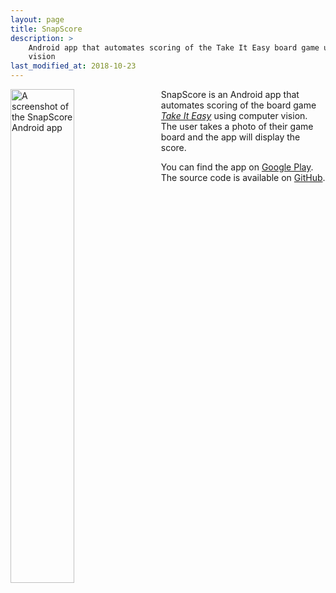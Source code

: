 ```yaml
---
layout: page
title: SnapScore
description: >
    Android app that automates scoring of the Take It Easy board game using computer
    vision
last_modified_at: 2018-10-23
---
```


<img class="normal-img" style="float: left; margin-right: 1em; width: 45%"
src="{{ site.url }}/assets/snapscore-screenshot.png"
alt="A screenshot of the SnapScore Android app">

SnapScore is an Android app that automates scoring of the board game [*Take It Easy*][]
using computer vision.  The user takes a photo of their game board and the app will
display the score.

You can find the app on [Google Play][].  The source code is available on [GitHub][].

[*Take It Easy*]: http://www.burleygames.com/board-games/take-it-easy/
[Google Play]: https://play.google.com/store/apps/details?id=xyz.meribold.snapscore
[GitHub]: https://github.com/meribold/snapscore-android

<!-- vim: set tw=90 sts=-1 sw=4 et spell: -->
